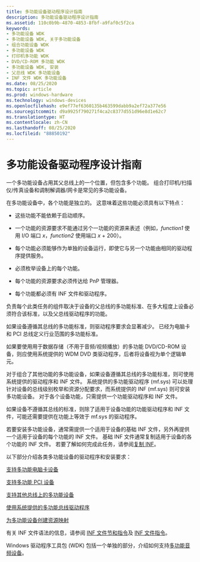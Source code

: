 ```yaml
---
title: 多功能设备驱动程序设计指南
description: 多功能设备驱动程序设计指南
ms.assetid: 110c0b9b-4870-4853-8fbf-a9faf0c5f2ca
keywords:
- 多功能设备 WDK
- 多功能设备 WDK, 关于多功能设备
- 组合功能设备 WDK
- 多功能设备 WDK
- 打印机多功能 WDK
- DVD/CD-ROM 多功能 WDK
- 多功能设备 WDK, 安装
- 父总线 WDK 多功能设备
- INF 文件 WDK 多功能设备
ms.date: 08/25/2020
ms.topic: article
ms.prod: windows-hardware
ms.technology: windows-devices
ms.openlocfilehash: e9ef77ef6360135b463599dabb9a2ef72a377e56
ms.sourcegitcommit: d9a9925f790271f4ca2c8377d551d96e8d1e62c7
ms.translationtype: HT
ms.contentlocale: zh-CN
ms.lasthandoff: 08/25/2020
ms.locfileid: "88850192"
---
```

# <a name="multifunction-device-driver-design-guide"></a>多功能设备驱动程序设计指南

一个多功能设备占用其父总线上的一个位置，但包含多个功能。 组合打印机/扫描仪/传真设备和调制解调器/网卡是常见的多功能设备。

在多功能设备中，各个功能是独立的。 这意味着这些功能必须具有以下特点：

- 这些功能不能依赖于启动顺序。

- 一个功能的资源要求不能通过另个一功能的资源来表述（例如，*function1* 使用 I/O 端口 *x*，*function2* 使用端口 *x* + 200）。

- 每个功能必须能够作为单独的设备运行，即使它与另一个功能由相同的驱动程序提供服务。

- 必须枚举设备上的每个功能。

- 每个功能的资源要求必须传达给 PnP 管理器。

- 每个功能都必须有 INF 文件和驱动程序。

负责每个此类任务的组件取决于设备的父总线的多功能标准、在多大程度上设备必须符合该标准，以及父总线驱动程序的功能。

如果设备遵循其总线的多功能标准，则驱动程序要求会显著减少。 已经为电脑卡和 PCI 总线定义行业范围的多功能标准。

如果要使用用于数据存储（不用于音频/视频播放）的多功能 DVD/CD-ROM 设备，则应使用系统提供的 WDM DVD 类驱动程序，后者将设备视为单个逻辑单元。

对于组合了其他功能的多功能设备，如果设备遵循其总线的多功能标准，则可使用系统提供的驱动程序和 INF 文件。 系统提供的多功能驱动程序 (mf.sys) 可以处理针对设备的总线级别枚举和资源分配要求，而系统提供的 INF (mf.sys) 则可安装多功能设备。 对于各个设备功能，只需提供一个功能驱动程序和 INF 文件。

如果设备不遵循其总线的标准，则除了适用于设备功能的功能驱动程序和 INF 文件，可能还需要提供在功能上等效于 mf.sys 的驱动程序。

若要安装多功能设备，通常需提供一个适用于设备的基础 INF 文件，另外再提供一个适用于设备的每个功能的 INF 文件。 基础 INF 文件通常复制适用于设备的各个功能的 INF 文件。 若要了解如何完成此任务，请参阅[复制 INF](https://docs.microsoft.com/windows-hardware/drivers/install/copying-inf-files)。

以下部分介绍各类多功能设备的驱动程序和安装要求：

[支持多功能电脑卡设备](supporting-multifunction-pc-card-devices.md)

[支持多功能 PCI 设备](supporting-multifunction-pci-devices.md)

[支持其他总线上的多功能设备](supporting-multifunction-devices-on-other-buses.md)

[使用系统提供的多功能总线驱动程序](using-the-system-supplied-multifunction-bus-driver.md)

[为多功能设备创建资源映射](creating-resource-maps-for-a-multifunction-device.md)

有关 INF 文件语法的信息，请参阅 [INF 文件节和指令](https://docs.microsoft.com/windows-hardware/drivers/install/inf-classinstall32-section)及 [INF 文件指令](https://docs.microsoft.com/windows-hardware/drivers/install/inf-addcomponent-directive)。

Windows 驱动程序工具包 (WDK) 包括一个单独的部分，介绍如何支持[多功能音频设备](https://docs.microsoft.com/windows-hardware/drivers/audio/multifunction-audio-devices)。
